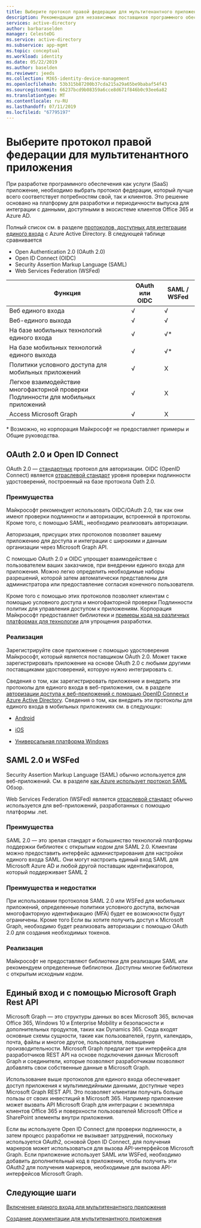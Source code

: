 ```yaml
---
title: Выберите протокол правой федерации для мультитенантного приложения
description: Рекомендации для независимых поставщиков программного обеспечения на интеграцию с Azure Active Directory
services: active-directory
author: barbaraselden
manager: CelesteDG
ms.service: active-directory
ms.subservice: app-mgmt
ms.topic: conceptual
ms.workload: identity
ms.date: 05/22/2019
ms.author: baselden
ms.reviewer: jeeds
ms.collection: M365-identity-device-management
ms.openlocfilehash: 53b315b87200b37cda215a29a65be9babaf54f43
ms.sourcegitcommit: 66237bcd9b08359a6cce8d671f846b0c93ee6a82
ms.translationtype: MT
ms.contentlocale: ru-RU
ms.lasthandoff: 07/11/2019
ms.locfileid: "67795197"
---
```

# <a name="choose-the-right-federation-protocol-for-your-multi-tenant-application"></a>Выберите протокол правой федерации для мультитенантного приложения

При разработке программного обеспечения как услуги (SaaS) приложение, необходимо выбрать протокол федерации, который лучше всего соответствует потребностям свой, так и клиентов. Это решение основано на платформу для разработки и периодичности выпуска для интеграции с данными, доступными в экосистеме клиентов Office 365 и Azure AD.

Полный список см. в разделе [протоколов, доступных для интеграции единого входа](what-is-single-sign-on.md) с Azure Active Directory.
В следующей таблице сравнивается 
* Open Authentication 2.0 (OAuth 2.0)
* Open ID Connect (OIDC)
* Security Assertion Markup Language (SAML)
* Web Services Federation (WSFed)

| Функция| OAuth или OIDC| SAML / WSFed |
| - |-|-|
| Веб единого входа| √| √ |
| Веб-единого выхода| √| √ |
| На базе мобильных технологий единого входа| √| √* |
| На базе мобильных технологий единого выхода| √| √* |
| Политики условного доступа для мобильных приложений| √| X |
| Легкое взаимодействие многофакторной проверки Подлинности для мобильных приложений| √| X |
| Access Microsoft Graph| √| X |

\* Возможно, но корпорация Майкрософт не предоставляет примеры и Общие руководства.

## <a name="oauth-20-and-open-id-connect"></a>OAuth 2.0 и Open ID Connect

OAuth 2.0 — [стандартных](https://oauth.net/2/) протокол для авторизации. OIDC (OpenID Connect) является [отраслевой стандарт](https://openid.net/connect/) уровня проверки подлинности удостоверений, построенный на базе протокола Oath 2.0.

### <a name="benefits"></a>Преимущества

Майкрософт рекомендует использовать OIDC/OAuth 2.0, так как они имеют проверки подлинности и авторизации, встроенной в протоколы. Кроме того, с помощью SAML, необходимо реализовать авторизации.

Авторизация, присущих этих протоколов позволяет вашему приложению для доступа и интеграции с широкими и данным организации через Microsoft Graph API.

С помощью OAuth 2.0 и OIDC упрощает взаимодействие с пользователем ваших заказчиков, при внедрении единого входа для приложения. Можно легко определить необходимые наборы разрешений, которой затем автоматически представлены для администратора или предоставление согласия конечного пользователя.

Кроме того с помощью этих протоколов позволяет клиентам с помощью условного доступа и многофакторной проверки Подлинности политик для управления доступом к приложениям. Корпорация Майкрософт предоставляет библиотеки и [примеры кода на различных платформах для технологии](https://github.com/AzureAD/microsoft-authentication-library-for-js/wiki/Samples) для упрощения разработки.  

### <a name="implementation"></a>Реализация

Зарегистрируйте свое приложение с помощью удостоверения Майкрософт, который является поставщиком OAuth 2.0. Может также зарегистрировать приложение на основе OAuth 2.0 с любыми другими поставщиками удостоверений, которую нужно интегрировать с. 

Сведения о том, как зарегистрировать приложение и внедрить эти протоколы для единого входа в веб-приложения, см. в разделе [авторизации доступа к веб-приложений с помощью OpenID Connect и Azure Active Directory](../develop/sample-v2-code.md).  Сведения о том, как внедрить эти протоколы для единого входа в мобильных приложениях см. в следующих: 

* [Android](../develop/quickstart-v2-android.md)

* [iOS](../develop/quickstart-v2-ios.md)

* [Универсальная платформа Windows](../develop/quickstart-v2-uwp.md)

## <a name="saml-20-and-wsfed"></a>SAML 2.0 и WSFed

Security Assertion Markup Language (SAML) обычно используется для веб-приложений. См. в разделе [как Azure использует протокол SAML](../develop/active-directory-saml-protocol-reference.md) Обзор. 

Web Services Federation (WSFed) является [отраслевой стандарт](http://docs.oasis-open.org/wsfed/federation/v1.2/ws-federation.html) обычно используется для веб-приложений, разработанных с помощью платформы .net.

### <a name="benefits"></a>Преимущества

SAML 2.0 — это зрелая стандарт и большинство технологий платформы поддержки библиотек с открытым кодом для SAML 2.0. Клиентам можно предоставить интерфейс администрирования для настройки единого входа SAML. Они могут настроить единый вход SAML для Microsoft Azure AD и любой другой поставщик идентификаторов, который поддерживает SAML 2

### <a name="trade-offs"></a>Преимущества и недостатки

При использовании протоколов SAML 2.0 или WSFed для мобильных приложений, определенные политики условного доступа, включая многофакторную идентификацию (MFA) будет ее возможности будут ограничены. Кроме того Если вы хотите получить доступ к Microsoft Graph, необходимо будет реализовать авторизации с помощью OAuth 2.0 для создания необходимых токенов. 

### <a name="implementation"></a>Реализация

Майкрософт не предоставляют библиотеки для реализации SAML или рекомендуем определенные библиотеки. Доступны многие библиотеки с открытым исходным кодом.

## <a name="sso-and-using-microsoft-graph-rest-api"></a>Единый вход и с помощью Microsoft Graph Rest API 

Microsoft Graph — это структуры данных во всех Microsoft 365, включая Office 365, Windows 10 и Enterprise Mobility и безопасности и дополнительных продуктов, таких как Dynamics 365. Сюда входят основные схемы сущности, такие как пользователей, групп, календарь, почта, файлы и многое другое, пользователя, повышение производительности. Microsoft Graph предлагает три интерфейса для разработчиков REST API на основе подключения данных Microsoft Graph и соединители, которые позволяют разработчикам позволяют добавлять свои собственные данные в Microsoft Graph.  

Использование выше протоколов для единого входа обеспечивает доступ приложения к мультимедийными данными, доступные через Microsoft Graph REST API. Это позволяет клиентам получать больше пользы от своих инвестиций в Microsoft 365. Например приложение может вызвать API Microsoft Graph для интеграции с экземпляра клиентов Office 365 и поверхности пользователей Microsoft Office и SharePoint элементы внутри приложения. 

Если вы используете Open ID Connect для проверки подлинности, а затем процесс разработки не вызывает затруднений, поскольку используется OAuth2, основой Open ID Connect, для получения маркеров может использоваться для вызова API-интерфейсов Microsoft Graph. Если приложение использует SAML или WSFed, необходимо добавить дополнительный код в приложении, чтобы получить эти OAuth2 для получения маркеров, необходимые для вызова API-интерфейсов Microsoft Graph. 

## <a name="next-steps"></a>Следующие шаги

[Включение единого входа для мультитенантного приложения](isv-sso-content.md)

[Создание документации для мультитенантного приложения](isv-create-sso-documentation.md)
